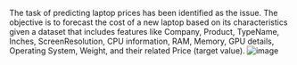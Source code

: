 The task of predicting laptop prices has been identified as the issue. The objective is to forecast the cost of a new laptop based on its characteristics given a dataset that includes features like Company, Product, TypeName, Inches, ScreenResolution, CPU information, RAM, Memory, GPU details, Operating System, Weight, and their related Price (target value).
![image](https://github.com/user-attachments/assets/dce18307-ee6d-4e60-9092-1e63d1e7c996)

